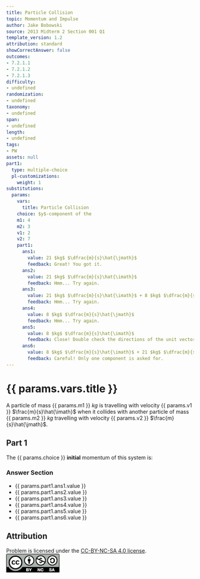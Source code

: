 ```yaml
---
title: Particle Collision
topic: Momentum and Impulse
author: Jake Bobowski
source: 2013 Midterm 2 Section 001 Q1
template_version: 1.2
attribution: standard
showCorrectAnswer: false
outcomes:
- 7.2.1.1
- 7.2.1.2
- 7.2.1.3
difficulty:
- undefined
randomization:
- undefined
taxonomy:
- undefined
span:
- undefined
length:
- undefined
tags:
- PW
assets: null
part1:
  type: multiple-choice
  pl-customizations:
    weight: 1
substitutions:
  params:
    vars:
      title: Particle Collision
    choice: $y$-component of the
    m1: 4
    m2: 3
    v1: 2
    v2: 7
    part1:
      ans1:
        value: 21 $kg$ $\dfrac{m}{s}\hat{\jmath}$
        feedback: Great! You got it.
      ans2:
        value: 21 $kg$ $\dfrac{m}{s}\hat{\imath}$
        feedback: Hmm... Try again.
      ans3:
        value: 21 $kg$ $\dfrac{m}{s}\hat{\imath}$ + 8 $kg$ $\dfrac{m}{s}\hat{\jmath}$
        feedback: Hmm... Try again.
      ans4:
        value: 8 $kg$ $\dfrac{m}{s}\hat{\jmath}$
        feedback: Hmm... Try again.
      ans5:
        value: 8 $kg$ $\dfrac{m}{s}\hat{\imath}$
        feedback: Close! Double check the directions of the unit vectors.
      ans6:
        value: 8 $kg$ $\dfrac{m}{s}\hat{\imath}$ + 21 $kg$ $\dfrac{m}{s}\hat{\jmath}$
        feedback: Careful! Only one component is asked for.
---
```

# {{ params.vars.title }}
A particle of mass {{ params.m1 }} $kg$ is travelling with velocity {{ params.v1 }} $\frac{m}{s}\hat{\imath}$ when it collides with another particle of mass {{ params.m2 }} $kg$ travelling with velocity {{ params.v2 }} $\frac{m}{s}\hat{\jmath}$.

## Part 1

The {{ params.choice }} **initial** momentum of this system is:

### Answer Section

- {{ params.part1.ans1.value }}
- {{ params.part1.ans2.value }}
- {{ params.part1.ans3.value }}
- {{ params.part1.ans4.value }}
- {{ params.part1.ans5.value }}
- {{ params.part1.ans6.value }}

## Attribution

Problem is licensed under the [CC-BY-NC-SA 4.0 license](https://creativecommons.org/licenses/by-nc-sa/4.0/).<br> ![The Creative Commons 4.0 license requiring attribution-BY, non-commercial-NC, and share-alike-SA license.](https://raw.githubusercontent.com/firasm/bits/master/by-nc-sa.png)